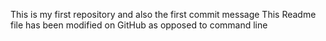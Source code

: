 This is my first repository
and also the first commit message
This Readme file has been modified on GitHub as opposed to command line
